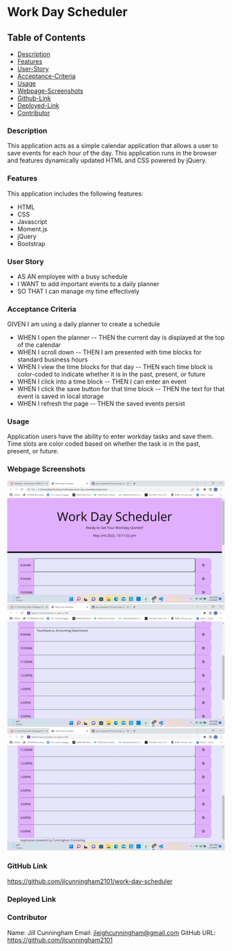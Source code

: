 # Work Day Scheduler

## Table of Contents

- [Description](#description)
- [Features](#features)
- [User-Story](#user-story)
- [Acceptance-Criteria](#acceptance-criteria)
- [Usage](#usage)
- [Webpage-Screenshots](#webpage-screenshots)
- [Github-Link](#github-link)
- [Deployed-Link](#deployed-link)
- [Contributor](#contributor)

### Description

This application acts as a simple calendar application that allows a user to save events for each hour of the day. This application runs in the browser and features dynamically updated HTML and CSS powered by jQuery.

### Features

This application includes the following features:

- HTML
- CSS
- Javascript
- Moment.js
- jQuery
- Bootstrap

### User Story

- AS AN employee with a busy schedule
- I WANT to add important events to a daily planner
- SO THAT I can manage my time effectively

### Acceptance Criteria

GIVEN I am using a daily planner to create a schedule

- WHEN I open the planner
  -- THEN the current day is displayed at the top of the calendar
- WHEN I scroll down
  -- THEN I am presented with time blocks for standard business hours
- WHEN I view the time blocks for that day
  -- THEN each time block is color-coded to indicate whether it is in the past, present, or future
- WHEN I click into a time block
  -- THEN I can enter an event
- WHEN I click the save button for that time block
  -- THEN the text for that event is saved in local storage
- WHEN I refresh the page
  -- THEN the saved events persist

### Usage

Application users have the ability to enter workday tasks and save them. Time slots are color coded based on whether the task is in the past, present, or future.

### Webpage Screenshots

![Screenshot](<assets/images/Screenshot%20(34).png>)
![Screenshot](<assets/images/Screenshot%20(35).png>)
![Screenshot](<assets/images/Screenshot%20(36).png>)

### GitHub Link

https://github.com/jlcunningham2101/work-day-scheduler

### Deployed Link

### Contributor

Name: Jill Cunningham
Email: jleighcunningham@gmail.com
GitHub URL: https://github.com/jlcunningham2101
